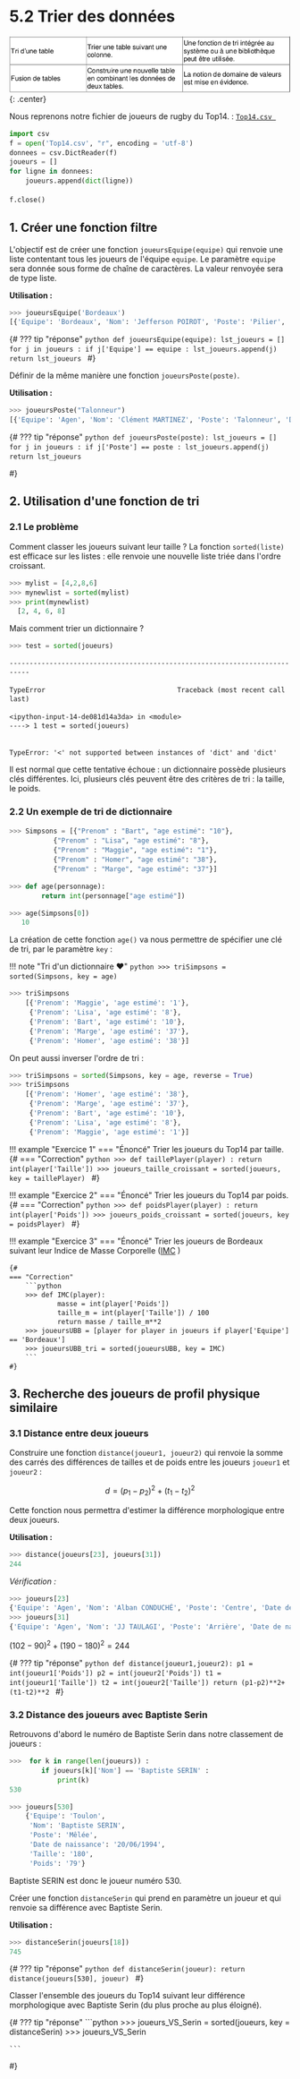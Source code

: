 # 5.2 Trier des données

![image](data/BO.png){: .center}



Nous reprenons notre fichier de joueurs de rugby du Top14. : [`Top14.csv `](../data/top14.csv)



```python
import csv
f = open('Top14.csv', "r", encoding = 'utf-8')
donnees = csv.DictReader(f)
joueurs = []
for ligne in donnees:
    joueurs.append(dict(ligne))
    
f.close()
```

## 1. Créer une fonction filtre
L'objectif est de créer une fonction `joueursEquipe(equipe)` qui renvoie une liste contentant tous les joueurs de l'équipe `equipe`. 
Le paramètre `equipe` sera donnée sous forme de chaîne de caractères. 
La valeur renvoyée sera de type liste.

**Utilisation :**

```python
>>> joueursEquipe('Bordeaux')
[{'Equipe': 'Bordeaux', 'Nom': 'Jefferson POIROT', 'Poste': 'Pilier', 'Date de naissance': '01/11/1992', 'Taille': '181', 'Poids': '117'}, {'Equipe': 'Bordeaux', 'Nom': 'Lasha TABIDZE', 'Poste': 'Pilier', 'Date de naissance': '04/07/1997', 'Taille': '185', 'Poids': '117'}, {'Equipe': 'Bordeaux', 'Nom': 'Laurent DEL.....
```


{#
??? tip "réponse"
    ```python
    def joueursEquipe(equipe):
        lst_joueurs = []
        for j in joueurs :
            if j['Equipe'] == equipe :
                lst_joueurs.append(j)        
        return lst_joueurs
    ```
#}

Définir de la même manière une fonction `joueursPoste(poste)`.

**Utilisation :**
```python
>>> joueursPoste("Talonneur")
[{'Equipe': 'Agen', 'Nom': 'Clément MARTINEZ', 'Poste': 'Talonneur', 'Date de naissance': '14/03/1996', 'Taille': '181', 'Poids': '105'}, {'Equipe': 'Agen', 'Nom': 'Marc BARTHOMEUF', 'Poste': 'T...
```

{#
??? tip "réponse"
    ```python
    def joueursPoste(poste):
        lst_joueurs = []
        for j in joueurs :
            if j['Poste'] == poste :
                lst_joueurs.append(j)
        return lst_joueurs
    ```

#}

## 2. Utilisation d'une fonction de tri




### 2.1 Le problème
Comment classer les joueurs suivant leur taille ?
La fonction `sorted(liste)` est efficace sur les listes : elle renvoie une nouvelle liste triée dans l'ordre croissant.


```python
>>> mylist = [4,2,8,6]
>>> mynewlist = sorted(mylist)
>>> print(mynewlist)
  [2, 4, 6, 8]
```

  


Mais comment trier un dictionnaire ? 


```python
>>> test = sorted(joueurs)
```


    ---------------------------------------------------------------------------

    TypeError                                 Traceback (most recent call last)

    <ipython-input-14-de081d14a3da> in <module>
    ----> 1 test = sorted(joueurs)
    

    TypeError: '<' not supported between instances of 'dict' and 'dict'


Il est normal que cette tentative échoue : un dictionnaire possède plusieurs clés différentes.
Ici, plusieurs clés peuvent être des critères de tri : la taille, le poids.

### 2.2 Un exemple de tri de dictionnaire


```python
>>> Simpsons = [{"Prenom" : "Bart", "age estimé": "10"},
           {"Prenom" : "Lisa", "age estimé": "8"},
           {"Prenom" : "Maggie", "age estimé": "1"},
           {"Prenom" : "Homer", "age estimé": "38"},
           {"Prenom" : "Marge", "age estimé": "37"}]
```


```python
>>> def age(personnage):
        return int(personnage["age estimé"])
```


```python
>>> age(Simpsons[0])
   10
```



La création de cette fonction `age()` va nous permettre de spécifier une clé de tri, par le paramètre `key` :

!!! note "Tri d'un dictionnaire :heart:"
    ```python
    >>> triSimpsons = sorted(Simpsons, key = age)
    ```


```python
>>> triSimpsons
    [{'Prenom': 'Maggie', 'age estimé': '1'},
     {'Prenom': 'Lisa', 'age estimé': '8'},
     {'Prenom': 'Bart', 'age estimé': '10'},
     {'Prenom': 'Marge', 'age estimé': '37'},
     {'Prenom': 'Homer', 'age estimé': '38'}]

```


On peut aussi inverser l'ordre de tri :


```python
>>> triSimpsons = sorted(Simpsons, key = age, reverse = True)
>>> triSimpsons
    [{'Prenom': 'Homer', 'age estimé': '38'},
     {'Prenom': 'Marge', 'age estimé': '37'},
     {'Prenom': 'Bart', 'age estimé': '10'},
     {'Prenom': 'Lisa', 'age estimé': '8'},
     {'Prenom': 'Maggie', 'age estimé': '1'}]

```



!!! example "Exercice 1"
    === "Énoncé"
        Trier les joueurs du Top14 par taille.
    {#
    === "Correction"
        ```python
        >>> def taillePlayer(player) :
                return int(player['Taille'])
        >>> joueurs_taille_croissant = sorted(joueurs, key = taillePlayer)
        ```
    #}

!!! example "Exercice 2"
    === "Énoncé"
        Trier les joueurs du Top14 par poids.
    {#
    === "Correction"
        ```python
        >>> def poidsPlayer(player) :
                return int(player['Poids'])
        >>> joueurs_poids_croissant = sorted(joueurs, key = poidsPlayer)
        ```
    #}

!!! example "Exercice 3"
    === "Énoncé"
        Trier les joueurs de Bordeaux suivant leur Indice de Masse Corporelle ([IMC](https://fr.wikipedia.org/wiki/Indice_de_masse_corporelle) )
    
    {#
    === "Correction"
        ```python
        >>> def IMC(player):
                masse = int(player['Poids'])
                taille_m = int(player['Taille']) / 100
                return masse / taille_m**2
        >>> joueursUBB = [player for player in joueurs if player['Equipe'] == 'Bordeaux']
        >>> joueursUBB_tri = sorted(joueursUBB, key = IMC)
        ```
    #}



## 3. Recherche des joueurs de profil physique similaire

### 3.1 Distance entre deux joueurs
Construire une fonction `distance(joueur1, joueur2)` qui renvoie la somme des carrés des différences de tailles et de poids entre les joueurs `joueur1` et `joueur2` : 

$$d = (p_1-p_2)^2 + (t_1-t_2)^2$$

Cette fonction nous permettra d'estimer la différence morphologique entre deux joueurs.

**Utilisation :**
```python
>>> distance(joueurs[23], joueurs[31])
244
```

*Vérification :*
```python
>>> joueurs[23]
{'Equipe': 'Agen', 'Nom': 'Alban CONDUCHÉ', 'Poste': 'Centre', 'Date de naissance': '29/10/1996', 'Taille': '190', 'Poids': '102'}
>>> joueurs[31]
{'Equipe': 'Agen', 'Nom': 'JJ TAULAGI', 'Poste': 'Arrière', 'Date de naissance': '18/06/1993', 'Taille': '180', 'Poids': '90'}
```

$(102-90)^2+(190-180)^2=244$

{#
??? tip "réponse"
    ```python
    def distance(joueur1,joueur2):
        p1 = int(joueur1['Poids'])
        p2 = int(joueur2['Poids'])
        t1 = int(joueur1['Taille'])
        t2 = int(joueur2['Taille'])
        return (p1-p2)**2+(t1-t2)**2
    ```
#}

### 3.2 Distance des joueurs avec Baptiste Serin

Retrouvons d'abord le numéro de Baptiste Serin dans notre classement de joueurs :


```python
>>>  for k in range(len(joueurs)) :
        if joueurs[k]['Nom'] == 'Baptiste SERIN' :
            print(k)
530
```





```python
>>> joueurs[530]
    {'Equipe': 'Toulon',
     'Nom': 'Baptiste SERIN',
     'Poste': 'Mêlée',
     'Date de naissance': '20/06/1994',
     'Taille': '180',
     'Poids': '79'}
```


Baptiste SERIN est donc le joueur numéro 530.


Créer une fonction ```distanceSerin``` qui prend en paramètre un joueur et qui renvoie sa différence avec Baptiste Serin.

**Utilisation :**

```python
>>> distanceSerin(joueurs[18])
745
```

{#
??? tip "réponse"
    ```python
    def distanceSerin(joueur):
        return distance(joueurs[530], joueur)
    ```
#}

Classer l'ensemble des joueurs du Top14 suivant leur différence morphologique avec Baptiste Serin (du plus proche au plus éloigné).

{#
??? tip "réponse"
    ```python
    >>> joueurs_VS_Serin = sorted(joueurs, key = distanceSerin)
    >>> joueurs_VS_Serin

    ```
#}

